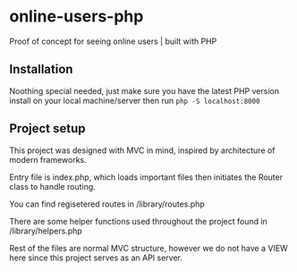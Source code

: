 # online-users-php
Proof of concept for seeing online users | built with PHP

## Installation

Noothing special needed, just make sure you have the latest PHP version install on your local machine/server then run ```php -S localhost:8000```

## Project setup

This project was designed with MVC in mind, inspired by architecture of modern frameworks.

Entry file is index.php, which loads important files then initiates the Router class to handle routing.

You can find regisetered routes in /library/routes.php

There are some helper functions used throughout the project found in /library/helpers.php 

Rest of the files are normal MVC structure, however we do not have a VIEW here since this project serves as an API server.